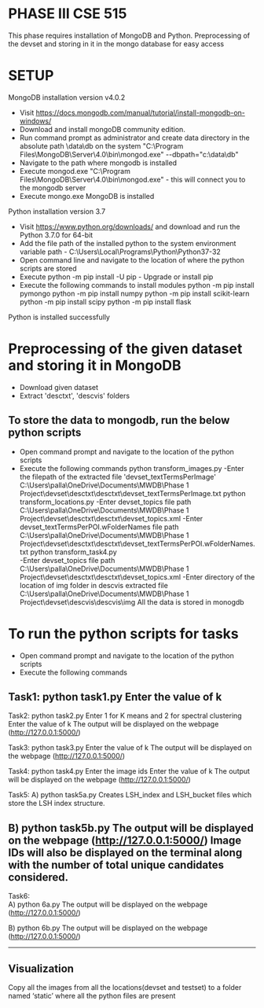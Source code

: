 PHASE III CSE 515
==================

This phase requires installation of MongoDB and Python.
Preprocessing of the devset and storing in it in the mongo database for easy access

SETUP
========

MongoDB installation version v4.0.2

  - Visit https://docs.mongodb.com/manual/tutorial/install-mongodb-on-windows/
  - Download and install mongoDB community edition.
  - Run command prompt as administrator and create data directory in the absolute path \data\db on the system
        "C:\Program Files\MongoDB\Server\4.0\bin\mongod.exe" --dbpath="c:\data\db"
  - Navigate to the path where mongodb is installed
  - Execute mongod.exe "C:\Program Files\MongoDB\Server\4.0\bin\mongod.exe" - this will connect you to the mongodb server
  - Execute mongo.exe
MongoDB is installed


Python installation version 3.7
  
   - Visit https://www.python.org/downloads/ and download and run the Python 3.7.0 for 64-bit
   - Add the file path of the installed python to the system environment variable path - C:\Users\Local\Programs\Python\Python37-32
   - Open command line and navigate to the location of where the python scripts are stored
   - Execute python -m pip install -U pip - Upgrade or install pip
   - Execute the following commands to install modules
                python -m pip install pymongo
                python -m pip install numpy
                python -m pip install scikit-learn
            python -m pip install scipy
            python -m pip install flask


Python is installed successfully



Preprocessing of the given dataset and storing it in MongoDB
===========================================================


- Download given dataset
- Extract 'desctxt', 'descvis' folders




To store the data to mongodb, run the below python scripts
----------------------------------------------------------




- Open command prompt and navigate to the location of the python scripts
-  Execute the following commands
                python transform_images.py -Enter the filepath of the extracted file 'devset_textTermsPerImage' C:\Users\palla\OneDrive\Documents\MWDB\Phase 1 Project\devset\desctxt\desctxt\devset_textTermsPerImage.txt
        python transform_locations.py 
                -Enter devset_topics file path C:\Users\palla\OneDrive\Documents\MWDB\Phase 1 Project\devset\desctxt\desctxt\devset_topics.xml
                -Enter devset_textTermsPerPOI.wFolderNames file path C:\Users\palla\OneDrive\Documents\MWDB\Phase 1 Project\devset\desctxt\desctxt\devset_textTermsPerPOI.wFolderNames.txt
        python transform_task4.py  
                -Enter devset_topics file path C:\Users\palla\OneDrive\Documents\MWDB\Phase 1 Project\devset\desctxt\desctxt\devset_topics.xml
                -Enter directory of the location of img folder in descvis extracted file C:\Users\palla\OneDrive\Documents\MWDB\Phase 1 Project\devset\descvis\descvis\img
All the data is stored in monogdb


To run the python scripts for tasks
=====================================================




- Open command prompt and navigate to the location of the python scripts
- Execute the following commands


Task1:  python task1.py
Enter the value of k 
------------------------------------------------------------------------------------------------
Task2:  python task2.py 
Enter 1 for K means and 2 for spectral clustering
Enter the value of k
The output will be displayed on the webpage (http://127.0.0.1:5000/)

Task3:  python task3.py 
Enter the value of k
The output will be displayed on the webpage (http://127.0.0.1:5000/)

Task4:  python task4.py 
Enter the image ids
Enter the value of k
The output will be displayed on the webpage (http://127.0.0.1:5000/)

Task5:
A) python task5a.py <L> <K>
Creates LSH_index and LSH_bucket files which store the LSH index structure.


B) python task5b.py <query imageID> <T>
The output will be displayed on the webpage (http://127.0.0.1:5000/)
Image IDs will also be displayed on the terminal along with the number of total unique candidates considered.
------------------------------------------------------------------------------------------------
Task6:  
A)      python 6a.py
The output will be displayed on the webpage (http://127.0.0.1:5000/)


B)      python 6b.py
The output will be displayed on the webpage (http://127.0.0.1:5000/)


------------------------------------------------------------------------------------------------


Visualization
------------------------------
Copy all the images from all the locations(devset and testset) to a folder named ‘static’ where all the python files are present
